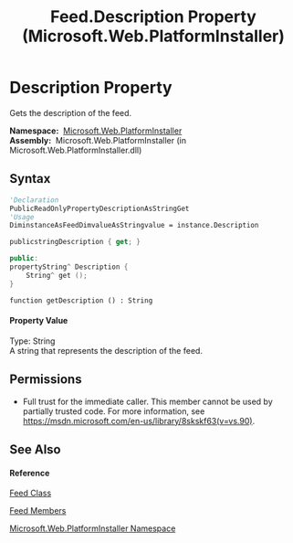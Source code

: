 ﻿---
title: Feed.Description Property  (Microsoft.Web.PlatformInstaller)
TOCTitle: Description Property
ms:assetid: P:Microsoft.Web.PlatformInstaller.Feed.Description
ms:mtpsurl: https://msdn.microsoft.com/en-us/library/microsoft.web.platforminstaller.feed.description(v=VS.90)
ms:contentKeyID: 22049532
ms.date: 05/02/2012
mtps_version: v=VS.90
f1_keywords:
- Microsoft.Web.PlatformInstaller.Feed.Description
- Microsoft.Web.PlatformInstaller.Feed.get_Description
dev_langs:
- CSharp
- JScript
- VB
- c++
api_location:
- Microsoft.Web.PlatformInstaller.dll
api_name:
- Microsoft.Web.PlatformInstaller.Feed.Description
- Microsoft.Web.PlatformInstaller.Feed.get_Description
api_type:
- Managed
topic_type:
- apiref
- kbSyntax
product_family_name: VS
ROBOTS: INDEX,FOLLOW
---

# Description Property

Gets the description of the feed.

**Namespace:**  [Microsoft.Web.PlatformInstaller](microsoft-web-platforminstaller-namespace.md)  
**Assembly:**  Microsoft.Web.PlatformInstaller (in Microsoft.Web.PlatformInstaller.dll)

## Syntax

``` vb
'Declaration
PublicReadOnlyPropertyDescriptionAsStringGet
'Usage
DiminstanceAsFeedDimvalueAsStringvalue = instance.Description
```

``` csharp
publicstringDescription { get; }
```

``` c++
public:
propertyString^ Description {
    String^ get ();
}
```

``` jscript
function getDescription () : String
```

#### Property Value

Type: String  
A string that represents the description of the feed.  

## Permissions

  - Full trust for the immediate caller. This member cannot be used by partially trusted code. For more information, see <https://msdn.microsoft.com/en-us/library/8skskf63(v=vs.90)>.

## See Also

#### Reference

[Feed Class](feed-class-microsoft-web-platforminstaller.md)

[Feed Members](feed-members-microsoft-web-platforminstaller.md)

[Microsoft.Web.PlatformInstaller Namespace](microsoft-web-platforminstaller-namespace.md)

